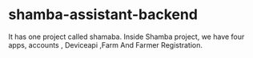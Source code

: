 # shamba-assistant-backend
It has one project called shamaba.
Inside Shamba project, we have four apps, accounts , Deviceapi ,Farm And Farmer Registration.
